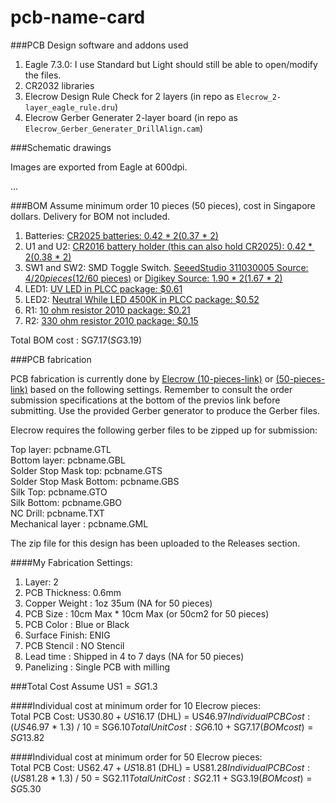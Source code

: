# pcb-name-card


###PCB Design software and addons used

1. Eagle 7.3.0: I use Standard but Light should still be able to open/modify the files.
2. CR2032 libraries
2. Elecrow Design Rule Check for 2 layers (in repo as `Elecrow_2-layer_eagle_rule.dru`)
3. Elecrow Gerber Generater 2-layer board (in repo as `Elecrow_Gerber_Generater_DrillAlign.cam`)

###Schematic drawings

Images are exported from Eagle at 600dpi.

...

###BOM
Assume minimum order 10 pieces (50 pieces), cost in Singapore dollars. Delivery for BOM not included.

1. Batteries: [CR2025 batteries: $0.42 * 2 ($0.37 * 2)](http://www.digikey.sg/product-detail/en/0/P188-ND)
2. U1 and U2: [CR2016 battery holder (this can also hold CR2025): $0.42 * 2 ($0.38 *  2)](http://www.digikey.sg/product-detail/en/0/BAT-HLD-002-SMT-ND) 
3. SW1 and SW2: SMD Toggle Switch. [SeeedStudio 311030005 Source: $4/20 pieces ($12/60 pieces)](http://www.seeedstudio.com/depot/index.php?main_page=opl_info&opl_id=219) or [Digikey Source: $1.90 * 2 ($1.67 * 2)](http://www.digikey.sg/product-detail/en/AYZ0202AGRLC/401-2013-1-ND/1640122) 
4. LED1: [UV LED in PLCC package: $0.61](http://sg.element14.com/vishay-semiconductor/vlmu3100-gs08/led-ultra-violet-3-2mm-x-2-8mm/dp/2252055)
5. LED2: [Neutral While LED 4500K in PLCC package: $0.52](http://sg.element14.com/avago-technologies/asmt-uwb1-nx3e2/led-smd-plcc2-neutral-white-4500k/dp/1895842)
6. R1: [10 ohm resistor 2010 package: $0.21](http://sg.element14.com/yageo-phycomp/rc2010fk-0710rl/resistor-prc111-2010-10r/dp/9235590)
7. R2: [330 ohm resistor 2010 package: $0.15](http://sg.element14.com/welwyn/asc2010-330rft4/resistor-anti-sulphur-2010-330r/dp/2079044)

Total BOM cost : SG$7.17 (SG$3.19)

###PCB fabrication

PCB fabrication is currently done by [Elecrow (10-pieces-link)](http://www.elecrow.com/10pcs-2-layer-pcb-p-1175.html) or [(50-pieces-link)](http://www.elecrow.com/50pcs-2-layer-pcb-enig-p-1172.html) based on the following settings. Remember to consult the order submission specifications at the bottom of the previos link before submitting. Use the provided Gerber generator to produce the Gerber files.

Elecrow requires the following gerber files to be zipped up for submission:

Top layer:	pcbname.GTL  
Bottom layer:	pcbname.GBL  
Solder Stop Mask top:	pcbname.GTS  
Solder Stop Mask Bottom:	pcbname.GBS  
Silk Top:	pcbname.GTO  
Silk Bottom:	pcbname.GBO  
NC Drill:	pcbname.TXT  
Mechanical layer :	pcbname.GML  

The zip file for this design has been uploaded to the Releases section.

####My Fabrication Settings: 

1. Layer: 2
2. PCB Thickness: 0.6mm
3. Copper Weight : 1oz 35um (NA for 50 pieces)
4. PCB Size : 10cm Max * 10cm Max (or 50cm2 for 50 pieces)
5. PCB Color : Blue or Black
6. Surface Finish: ENIG
7. PCB Stencil : NO Stencil
8. Lead time : Shipped in 4 to 7 days (NA for 50 pieces)
9. Panelizing : Single PCB with milling

###Total Cost
Assume US$1 = SG$1.3

####Individual cost at minimum order for 10 Elecrow pieces:  
Total PCB Cost: US$30.80 + US$16.17 (DHL) = US$46.97  
Individual PCB Cost: (US$46.97 * 1.3) / 10 = SG$6.10  
Total Unit Cost: SG$6.10  + SG$7.17 (BOM cost) = SG$13.82  

####Individual cost at minimum order for 50 Elecrow pieces:  
Total PCB Cost: US$62.47 + US$18.81 (DHL) = US$81.28  
Individual PCB Cost: (US$81.28 * 1.3) / 50 = SG$2.11  
Total Unit Cost: SG$2.11  + SG$3.19 (BOM cost) = SG$5.30  


